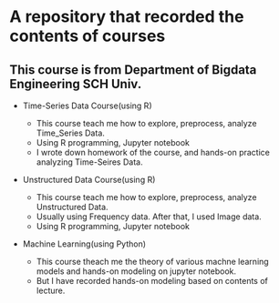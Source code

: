 # A repository that recorded the contents of courses 

## This course is from Department of Bigdata Engineering SCH Univ. 

- Time-Series Data Course(using R)
  - This course teach me how to explore, preprocess, analyze Time_Series Data.
  - Using R programming, Jupyter notebook
  - I wrote down homework of the course, and hands-on practice analyzing Time-Seires Data.
  
 - Unstructured Data Course(using R)
   - This course teach me how to explore, preprocess, analyze Unstructured Data.
   - Usually using Frequency data. After that, I used Image data.
   - Using R programming, Jupyter notebook
  
 - Machine Learning(using Python)
   - This course theach me the theory of various machne learning models and hands-on modeling on jupyter notebook.
   - But I have recorded hands-on modeling based on contents of lecture.
   
